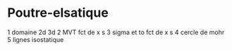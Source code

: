 # Poutre-elsatique
1 domaine 2d 3d 
2 MVT fct de x s
3 sigma et to fct de x s
4 cercle de mohr
5 lignes isostatique
